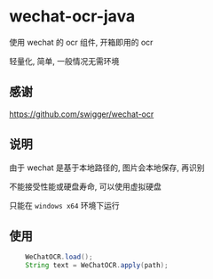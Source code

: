 # wechat-ocr-java
使用 wechat 的 ocr 组件, 开箱即用的 ocr

轻量化, 简单, 一般情况无需环境

## 感谢
https://github.com/swigger/wechat-ocr

## 说明
由于 wechat 是基于本地路径的, 图片会本地保存, 再识别

不能接受性能或硬盘寿命, 可以使用虚拟硬盘

只能在 `windows x64` 环境下运行

## 使用
``` java
    WeChatOCR.load();
    String text = WeChatOCR.apply(path);
```
